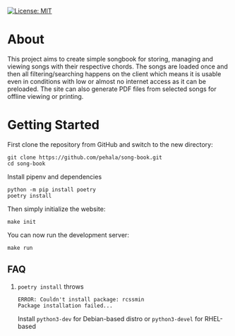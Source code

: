  [![License: MIT](https://img.shields.io/badge/License-MIT-yellow.svg)](https://opensource.org/licenses/MIT)
 
# About
This project aims to create simple songbook for storing, managing and viewing songs with their respective chords. The songs are loaded once and then all filtering/searching happens on the client which means it is usable even in conditions with low or almost no internet access as it can be preloaded. The site can also generate PDF files from selected songs for offline viewing or printing.

# Getting Started

First clone the repository from GitHub and switch to the new directory:

    git clone https://github.com/pehala/song-book.git
    cd song-book
    
Install pipenv and dependencies

    python -m pip install poetry
    poetry install 
    
Then simply initialize the website:

    make init

You can now run the development server:

    make run

## FAQ

1. `poetry install` throws 

       ERROR: Couldn't install package: rcssmin
       Package installation failed...

    Install `python3-dev` for Debian-based distro or `python3-devel` for RHEL-based

